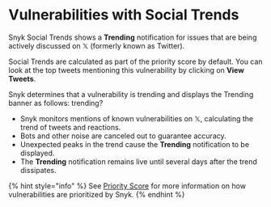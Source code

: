 # Vulnerabilities with Social Trends

Snyk Social Trends shows a **Trending** notification for issues that are being actively discussed on 𝕏 (formerly known as Twitter).

Social Trends are calculated as part of the priority score by default. You can look at the top tweets mentioning this vulnerability by clicking on **View Tweets**.

Snyk determines that a vulnerability is trending and displays the Trending banner as follows: trending?

* Snyk monitors mentions of known vulnerabilities on 𝕏, calculating the trend of tweets and reactions.
* Bots and other noise are canceled out to guarantee accuracy.
* Unexpected peaks in the trend cause the **Trending** notification to be displayed.
* The **Trending** notification remains live until several days after the trend dissipates.

{% hint style="info" %}
See [Priority Score](priority-score.md) for more information on how vulnerabilities are prioritized by Snyk.
{% endhint %}
